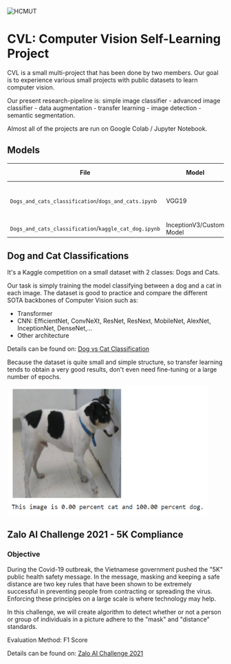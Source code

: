 <br/>
<img height="200" alt="HCMUT" src="https://upload.wikimedia.org/wikipedia/commons/d/de/HCMUT_official_logo.png" />
<br/>

# CVL: Computer Vision Self-Learning Project

CVL is a small multi-project that has been done by two members.
Our goal is to experience various small projects with public datasets to learn computer vision.

Our present research-pipeline is: simple image classifier - advanced image classifier - data augmentation - transfer learning - image detection - semantic segmentation.

Almost all of the projects are run on Google Colab / Jupyter Notebook.

## Models

  File | Model | Parameters | Training data | Training time | Evaluation
---|---|---|---|---|---
`Dogs_and_cats_classification`/`dogs_and_cats.ipynb` | VGG19 | 20M | [Kaggle Dataset](https://www.kaggle.com/competitions/dog-vs-cat-classification) | 30 minutes on GPU Tesla K80 |  98.6 % F1 
`Dogs_and_cats_classification`/`kaggle_cat_dog.ipynb` | InceptionV3/Custom Model | 20M | [Kaggle Dataset](https://www.kaggle.com/competitions/dog-vs-cat-classification) | CPU |  96.54/81.04 % F1 

## Dog and Cat Classifications
It's a Kaggle competition on a small dataset with 2 classes: Dogs and Cats.

Our task is simply training the model classifying between a dog and a cat in each image. 
The dataset is good to practice and compare the different SOTA backbones of Computer Vision such as:
- Transformer
- CNN: EfficientNet, ConvNeXt, ResNet, ResNext, MobileNet, AlexNet, InceptionNet, DenseNet,…
- Other architecture

Details can be found on: [Dog vs Cat Classification](https://www.kaggle.com/competitions/dog-vs-cat-classification)

Because the dataset is quite small and simple structure, so transfer learning tends to obtain a very good results, don't even need fine-tuning or a large number of epochs.

<img height="300" alt="HCMUT" src="https://github.com/electrodrago/computer-visit/blob/main/result/dogncat.png" />

## Zalo AI Challenge 2021 - 5K Compliance
### Objective
During the Covid-19 outbreak, the Vietnamese government pushed the "5K" public health safety message. In the message, masking and keeping a safe distance are two key rules that have been shown to be extremely successful in preventing people from contracting or spreading the virus. Enforcing these principles on a large scale is where technology may help.

In this challenge, we will create algorithm to detect whether or not a person or group of individuals in a picture adhere to the "mask" and "distance" standards.

Evaluation Method: F1 Score

Details can be found on: [Zalo AI Challenge 2021](https://challenge.zalo.ai/portal/5k-compliance)


